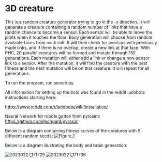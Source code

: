 # 3D creature

This is a random creature generator trying to go in the -x direction. It will generate a creature containing a random number of links that have a random chance to become a sensor. Each sensor will be able to move the joints when it touches the floor. Body generation will choose from random available faces from each link. It will then check for overlaps with previously made links, and if there is no overlap, create a new link at that face. With PHC, 20 parallel creatures will be formed and mutate through 150 generations. Each mutation will either add a link or change a non-sensor link to a sensor. After the mutation, it will find the creature with the best fitness and the next mutation will be on that creature. It will repeat for all generations.

To run the program, run search.py.

All information for setting up the bots was found in the reddit ludobots instructions starting here:

https://www.reddit.com/r/ludobots/wiki/installation/

Neural Network for robots gotten from pyrosim:
https://github.com/jbongard/pyrosim

Below is a diagram containing fitness curves of the creatures with 5 different random seeds:
![Figure_1](https://user-images.githubusercontent.com/67875325/221719952-3fbce6a1-3dcf-4283-bfbd-9732da2632f7.png)

Below is a diagram illustrating the body and brain generation:

![20230227_171729](https://user-images.githubusercontent.com/67875325/221718886-d7adf3ad-2da1-4019-bfce-88c3f642dc40.jpg)
![20230227_171736](https://user-images.githubusercontent.com/67875325/221718861-43a55cf9-103a-4964-a17b-29f507aac4e6.jpg)
